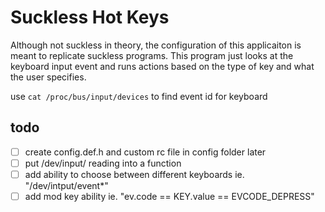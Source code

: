# Suckless Hot Keys
Although not suckless in theory, the configuration of this applicaiton is meant to replicate suckless programs. This program just looks at the keyboard input event and runs actions based on the type of key and what the user specifies.

use `cat /proc/bus/input/devices` to find event id for keyboard

## todo
* [ ] create config.def.h and custom rc file in config folder later
* [ ] put /dev/input/ reading into a function
* [ ] add ability to choose between different keyboards ie. "/dev/intput/event*"
* [ ] add mod key ability ie. "ev.code == KEY.value == EVCODE_DEPRESS"

